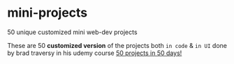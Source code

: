 # mini-projects
50 unique customized mini web-dev projects 

These are 50 **customized version** of the projects both `in code` & `in UI` done by brad traversy in his udemy course [50 projects in 50 days!](https://www.udemy.com/course/50-projects-50-days/)
